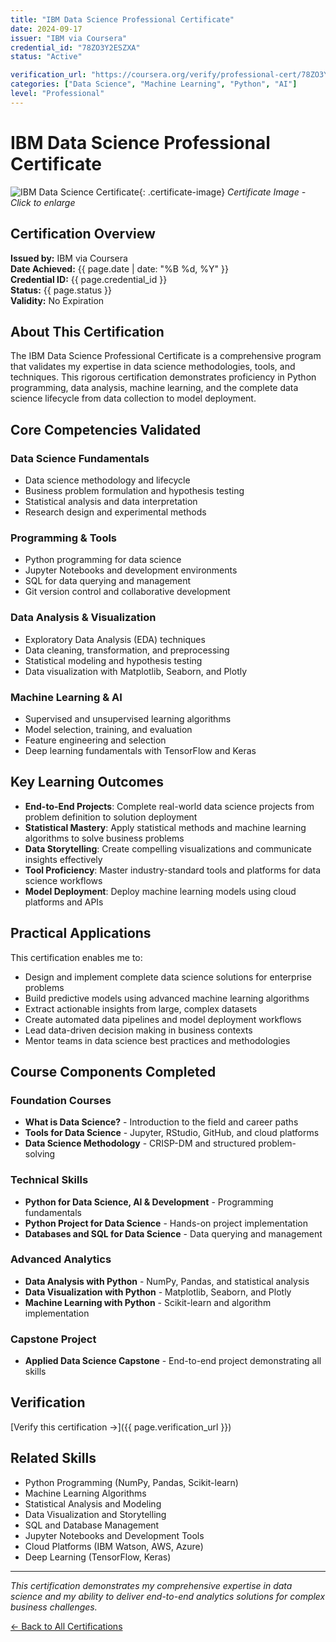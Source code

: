 ```yaml
---
title: "IBM Data Science Professional Certificate"
date: 2024-09-17
issuer: "IBM via Coursera"
credential_id: "78ZO3Y2ESZXA"
status: "Active"

verification_url: "https://coursera.org/verify/professional-cert/78ZO3Y2ESZXA"
categories: ["Data Science", "Machine Learning", "Python", "AI"]
level: "Professional"
---
```


# IBM Data Science Professional Certificate

![IBM Data Science Certificate](/assets/images/certificates/ibm-data-science-certificate.jpg){: .certificate-image}
*Certificate Image - Click to enlarge*

## Certification Overview

**Issued by:** IBM via Coursera  
**Date Achieved:** {{ page.date | date: "%B %d, %Y" }}  
**Credential ID:** {{ page.credential_id }}  
**Status:** {{ page.status }}  
**Validity:** No Expiration

## About This Certification

The IBM Data Science Professional Certificate is a comprehensive program that validates my expertise in data science methodologies, tools, and techniques. This rigorous certification demonstrates proficiency in Python programming, data analysis, machine learning, and the complete data science lifecycle from data collection to model deployment.

## Core Competencies Validated

### Data Science Fundamentals
- Data science methodology and lifecycle
- Business problem formulation and hypothesis testing
- Statistical analysis and data interpretation
- Research design and experimental methods

### Programming & Tools
- Python programming for data science
- Jupyter Notebooks and development environments
- SQL for data querying and management
- Git version control and collaborative development

### Data Analysis & Visualization
- Exploratory Data Analysis (EDA) techniques
- Data cleaning, transformation, and preprocessing
- Statistical modeling and hypothesis testing
- Data visualization with Matplotlib, Seaborn, and Plotly

### Machine Learning & AI
- Supervised and unsupervised learning algorithms
- Model selection, training, and evaluation
- Feature engineering and selection
- Deep learning fundamentals with TensorFlow and Keras

## Key Learning Outcomes

- **End-to-End Projects**: Complete real-world data science projects from problem definition to solution deployment
- **Statistical Mastery**: Apply statistical methods and machine learning algorithms to solve business problems
- **Data Storytelling**: Create compelling visualizations and communicate insights effectively
- **Tool Proficiency**: Master industry-standard tools and platforms for data science workflows
- **Model Deployment**: Deploy machine learning models using cloud platforms and APIs

## Practical Applications

This certification enables me to:
- Design and implement complete data science solutions for enterprise problems
- Build predictive models using advanced machine learning algorithms
- Extract actionable insights from large, complex datasets
- Create automated data pipelines and model deployment workflows
- Lead data-driven decision making in business contexts
- Mentor teams in data science best practices and methodologies

## Course Components Completed

### Foundation Courses
- **What is Data Science?** - Introduction to the field and career paths
- **Tools for Data Science** - Jupyter, RStudio, GitHub, and cloud platforms
- **Data Science Methodology** - CRISP-DM and structured problem-solving

### Technical Skills
- **Python for Data Science, AI & Development** - Programming fundamentals
- **Python Project for Data Science** - Hands-on project implementation
- **Databases and SQL for Data Science** - Data querying and management

### Advanced Analytics
- **Data Analysis with Python** - NumPy, Pandas, and statistical analysis
- **Data Visualization with Python** - Matplotlib, Seaborn, and Plotly
- **Machine Learning with Python** - Scikit-learn and algorithm implementation

### Capstone Project
- **Applied Data Science Capstone** - End-to-end project demonstrating all skills

## Verification

[Verify this certification →]({{ page.verification_url }})

## Related Skills

- Python Programming (NumPy, Pandas, Scikit-learn)
- Machine Learning Algorithms
- Statistical Analysis and Modeling
- Data Visualization and Storytelling
- SQL and Database Management
- Jupyter Notebooks and Development Tools
- Cloud Platforms (IBM Watson, AWS, Azure)
- Deep Learning (TensorFlow, Keras)

---

*This certification demonstrates my comprehensive expertise in data science and my ability to deliver end-to-end analytics solutions for complex business challenges.*

[← Back to All Certifications](/certifications/)